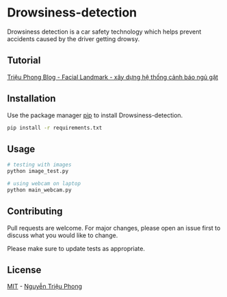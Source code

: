 
# Drowsiness-detection

Drowsiness detection is a car safety technology which helps prevent accidents caused by the driver getting drowsy. 

## Tutorial
[Triệu Phong Blog - Facial Landmark - xây dựng hệ thống cảnh báo ngủ gật](#)
## Installation

Use the package manager [pip](https://pip.pypa.io/en/stable/) to install Drowsiness-detection.

```bash
pip install -r requirements.txt
```
## Usage
```python
# testing with images
python image_test.py

# using webcam on laptop
python main_webcam.py
```

## Contributing
Pull requests are welcome. For major changes, please open an issue first to discuss what you would like to change.

Please make sure to update tests as appropriate.

## License
[MIT](https://choosealicense.com/licenses/mit/) - [Nguyễn Triệu Phong](http://facebook.com/phong.gtvt)

